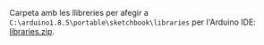 Carpeta amb les llibreries per afegir a `C:\arduino1.8.5\portable\sketchbook\libraries` per l'Arduino IDE: [libraries.zip](https://we.tl/dxZ39VSxfE).
